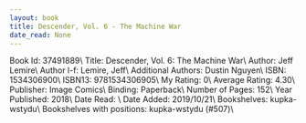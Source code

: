 ```yaml
---
layout: book
title: Descender, Vol. 6 - The Machine War
date_read: None
---
```


Book Id: 37491889\ 
Title: Descender, Vol. 6: The Machine War\ 
Author: Jeff Lemire\ 
Author l-f: Lemire, Jeff\ 
Additional Authors: Dustin Nguyen\ 
ISBN: 1534306900\ 
ISBN13: 9781534306905\ 
My Rating: 0\ 
Average Rating: 4.30\ 
Publisher: Image Comics\ 
Binding: Paperback\ 
Number of Pages: 152\ 
Year Published: 2018\ 
Date Read: \ 
Date Added: 2019/10/21\ 
Bookshelves: kupka-wstydu\ 
Bookshelves with positions: kupka-wstydu (#507)\ 

